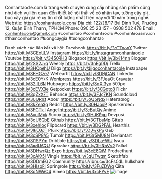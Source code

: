 Conhantaoole.com là trang web chuyên cung cấp những sản phẩm cũng như dịch vụ liên quan đến thiết kế nội thất về cỏ nhân tạo, tường cây giả, bục cây giả giá rẻ uy tín chất lượng nhất hiện nay với 10 năm trong nghề.
Webstie: https://conhantaoole.com/
Địa chỉ: 122/28/17 Bùi Đình Tuý, Phường 12, Quận Bình Thạnh, TPHCM
Phone: 090 25 23 157 - 0908 502 478
Email: conhantaoole@gmail.com
#conhantao #conhantaoole #conhantaosanvuon #thamconhantao #tuongcaygia #tuongconhantao

Danh sách các liên kết xã hội:
Facebook https://bit.ly/3oTZwwX
Twitter https://bit.ly/3CEoULV
Instagram https://bit.ly/instagramconhantaoole
Youtube https://bit.ly/3450RH3
Blogspot https://bit.ly/3bK14nn
Blogger https://bit.ly/2SS2Jkq
Weebly https://bit.ly/3nEgDDj
Trello https://bit.ly/3HCpehU
Diigo https://bit.ly/diigoconhantaoole
Instapaper https://bit.ly/3FHGZe7
Weheartit https://bit.ly/3DHjCAN
Linkedin https://bit.ly/3cE0YxK
Wordpress https://bit.ly/3FJeaOt
Gravatar https://bit.ly/32iIL6N
Hubpages https://bit.ly/3qXf3yv
500px https://bit.ly/3cEVX8e
Getpocket https://bit.ly/3CGqtc8
Flickr https://bit.ly/3qZxX7T
Behance https://bit.ly/3FJg7KN
Soundcloud https://bit.ly/30QRlct
About https://bit.ly/3oQ5Nd5
Hatenablog https://bit.ly/3kZeaSg
Reddit https://bit.ly/30HJopP
Speakerdeck https://bit.ly/3FCTkjI
Angel https://bit.ly/3cButQy
Anime https://bit.ly/3xclMpk
Scoop https://bit.ly/3HJKRgp
Devpost https://bit.ly/3oU6QbE
Github https://bit.ly/3CTbuMp
Gitlab https://bit.ly/3xehIox
Flipboard https://bit.ly/3DGPFAL
Hearthis https://bit.ly/3lkEGpF
Plurk https://bit.ly/3DJwkPg
Gab https://bit.ly/3cSP8A5
Tumblr https://bit.ly/3r5MU8N
Deviantart https://bit.ly/3l1SPYm
Dribbble https://bit.ly/3DLaFWU
Issuu https://bit.ly/3xdU6QU
Spreaker https://bit.ly/3HNbVv2
Folkd https://bit.ly/3DHwcQz
Expo https://bit.ly/3cE8QiM
Producthunt https://bit.ly/3cAKt5l
Vingle https://bit.ly/3qUTwqm
Sketchfab https://bit.ly/3DDmEG2
Community https://ibm.co/3cFsCdL
hulkshare https://bit.ly/3HIsoRi 
Springrole https://bit.ly/3FuZDWq
Qiita https://bit.ly/3oNWAC4
Vimeo https://bit.ly/3xcFVvE
![image](https://user-images.githubusercontent.com/94798720/143097800-8c16608d-71a9-4047-ba92-a380b565a53a.png)


